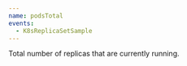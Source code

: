 ```yaml
---
name: podsTotal
events:
  - K8sReplicaSetSample
---
```


Total number of replicas that are currently running.
